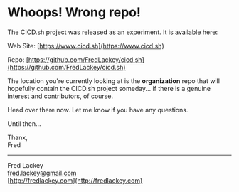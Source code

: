 # Whoops!  Wrong repo!  

The CICD.sh project was released as an experiment.  It is available here:

Web Site: [https://www.cicd.sh](https://www.cicd.sh)

Repo: [https://github.com/FredLackey/cicd.sh](https://github.com/FredLackey/cicd.sh)

The location you're currently looking at is the **organization** repo that will hopefully contain the CICD.sh project someday... if there is a genuine interest and contributors, of course.

Head over there now.  Let me know if you have any questions.

Until then...

Thanx,  
Fred

-----

Fred Lackey  
[fred.lackey@gmail.com](mailto://fred.lackey@gmail.com)  
[http://fredlackey.com](http://fredlackey.com)  

